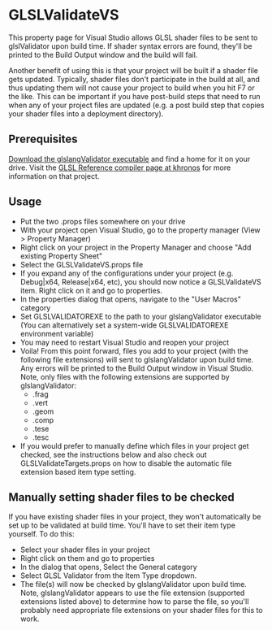 # GLSLValidateVS

This property page for Visual Studio allows GLSL shader files to be sent to glslValidator upon build time. If shader syntax errors are found, they'll be printed to the Build Output window and the build will fail.

Another benefit of using this is that your project will be built if a shader file gets updated. Typically, shader files don't participate in the build at all, and thus updating them will not cause your project to build when you hit F7 or the like. This can be important if you have post-build steps that need to run when any of your project files are updated (e.g. a post build step that copies your shader files into a deployment directory).

## Prerequisites
[Download the glslangValidator executable] and find a home for it on your drive. Visit the [GLSL Reference compiler page at khronos] for more information on that project.

## Usage
* Put the two .props files somewhere on your drive
* With your project open Visual Studio, go to the property manager (View > Property Manager)
* Right click on your project in the Property Manager and choose "Add existing Property Sheet"
* Select the GLSLValidateVS.props file
* If you expand any of the configurations under your project (e.g. Debug|x64, Release|x64, etc), you should now notice a GLSLValidateVS item. Right click on it and go to properties.
* In the properties dialog that opens, navigate to the "User Macros" category
* Set GLSLVALIDATOREXE to the path to your glslangValidator executable (You can alternatively set a system-wide GLSLVALIDATOREXE environment variable)
* You may need to restart Visual Studio and reopen your project
* Voila! From this point forward, files you add to your project (with the following file extensions) will sent to  glslangValidator upon build time. Any errors will be printed to the Build Output window in Visual Studio. Note, only files with the following extensions are supported by glslangValidator:
  * .frag
  * .vert
  * .geom
  * .comp
  * .tese
  * .tesc
* If you would prefer to manually define which files in your project get checked, see the instructions below and also check out GLSLValidateTargets.props on how to disable the automatic file extension based item type setting.

## Manually setting shader files to be checked
If you have existing shader files in your project, they won't automatically be set up to be validated at build time. You'll have to set their item type yourself. To do this:
* Select your shader files in your project
* Right click on them and go to properties
* In the dialog that opens, Select the General category
* Select GLSL Validator from the Item Type dropdown.
* The file(s) will now be checked by glslangValidator upon build time. Note, glslangValidator appears to use the file extension (supported extensions listed above) to determine how to parse the file, so you'll probably need appropriate file extensions on your shader files for this to work.

[GLSL Reference compiler page at khronos]: https://www.khronos.org/opengles/sdk/tools/Reference-Compiler/
[Download the glslangValidator executable]: https://cvs.khronos.org/svn/repos/ogl/trunk/ecosystem/public/sdk/tools/glslang/Install/

